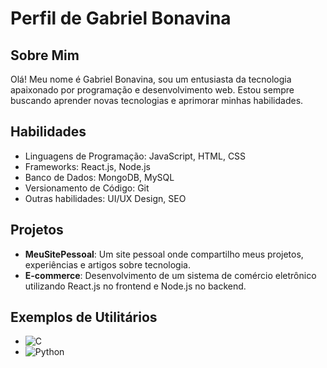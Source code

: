 # Perfil de Gabriel Bonavina

## Sobre Mim

Olá! Meu nome é Gabriel Bonavina, sou um entusiasta da tecnologia apaixonado por programação e desenvolvimento web. Estou sempre buscando aprender novas tecnologias e aprimorar minhas habilidades.

## Habilidades

- Linguagens de Programação: JavaScript, HTML, CSS
- Frameworks: React.js, Node.js
- Banco de Dados: MongoDB, MySQL
- Versionamento de Código: Git
- Outras habilidades: UI/UX Design, SEO

## Projetos

- **MeuSitePessoal**: Um site pessoal onde compartilho meus projetos, experiências e artigos sobre tecnologia.
- **E-commerce**: Desenvolvimento de um sistema de comércio eletrônico utilizando React.js no frontend e Node.js no backend.

## Exemplos de Utilitários

- ![C](https://img.shields.io/badge/C-00599C?style=for-the-badge&logo=c&logoColor=white)
- ![Python](https://img.shields.io/badge/python-3670A0?style=for-the-badge&logo=python&logoColor=ffdd54)
